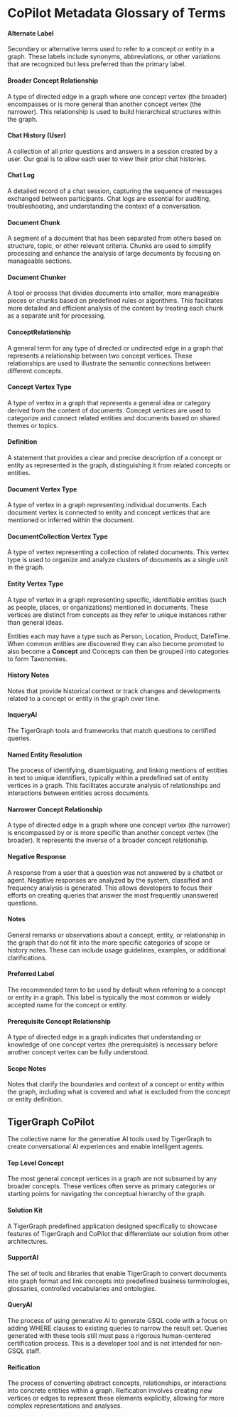 # CoPilot Metadata Glossary of Terms

#### Alternate Label

Secondary or alternative terms used to refer to a concept or entity in a graph. These labels include synonyms, abbreviations, or other variations that are recognized but less preferred than the primary label.

#### Broader Concept Relationship

A type of directed edge in a graph where one concept vertex (the broader) encompasses or is more general than another concept vertex (the narrower). This relationship is used to build hierarchical structures within the graph.

#### Chat History (User)

A collection of all prior questions and answers in a session created by a user.
Our goal is to allow each user to view their prior chat histories.

#### Chat Log

A detailed record of a chat session, capturing the sequence of messages exchanged between participants. Chat logs are essential for auditing, troubleshooting, and understanding the context of a conversation.

#### Document Chunk

A segment of a document that has been separated from others based on structure, topic, or other relevant criteria. Chunks are used to simplify processing and enhance the analysis of large documents by focusing on manageable sections.

#### Document Chunker

A tool or process that divides documents into smaller, more manageable pieces or chunks based on predefined rules or algorithms. This facilitates more detailed and efficient analysis of the content by treating each chunk as a separate unit for processing.

#### ConceptRelationship

A general term for any type of directed or undirected edge in a graph that represents a relationship between two concept vertices. These relationships are used to illustrate the semantic connections between different concepts.

#### Concept Vertex Type

A type of vertex in a graph that represents a general idea or category derived from the content of documents. Concept vertices are used to categorize and connect related entities and documents based on shared themes or topics.

#### Definition

A statement that provides a clear and precise description of a concept or entity as represented in the graph, distinguishing it from related concepts or entities.

#### Document Vertex Type

A type of vertex in a graph representing individual documents. Each document vertex is connected to entity and concept vertices that are mentioned or inferred within the document.

#### DocumentCollection Vertex Type

A type of vertex representing a collection of related documents. This vertex type is used to organize and analyze clusters of documents as a single unit in the graph.

#### Entity Vertex Type

A type of vertex in a graph representing specific, identifiable entities (such as people, places, or organizations) mentioned in documents. These vertices are distinct from concepts as they refer to unique instances rather than general ideas.

Entities each may have a type such as Person, Location, Product, DateTime.
When common entities are discovered they can also become promoted to also become a **Concept**
and Concepts can then be grouped into categories to form Taxonomies.

#### History Notes

Notes that provide historical context or track changes and developments related to a concept or entity in the graph over time.

#### InqueryAI

The TigerGraph tools and frameworks that match questions to certified queries.

#### Named Entity Resolution

The process of identifying, disambiguating, and linking mentions of entities in text to unique identifiers, typically within a predefined set of entity vertices in a graph. This facilitates accurate analysis of relationships and interactions between entities across documents.

#### Narrower Concept Relationship

A type of directed edge in a graph where one concept vertex (the narrower) is encompassed by or is more specific than another concept vertex (the broader). It represents the inverse of a broader concept relationship.

#### Negative Response

A response from a user that a question was not answered by a chatbot or agent.  Negative responses are analyzed by the system, classified and frequency analysis is generated.  This allows developers
to focus their efforts on creating queries that answer the most frequently unanswered questions.

#### Notes

General remarks or observations about a concept, entity, or relationship in the graph that do not fit into the more specific categories of scope or history notes. These can include usage guidelines, examples, or additional clarifications.

#### Preferred Label

The recommended term to be used by default when referring to a concept or entity in a graph. This label is typically the most common or widely accepted name for the concept or entity.

#### Prerequisite Concept Relationship

A type of directed edge in a graph indicates that understanding or knowledge of one concept vertex (the prerequisite) is necessary before another concept vertex can be fully understood.

#### Scope Notes

Notes that clarify the boundaries and context of a concept or entity within the graph, including what is covered and what is excluded from the concept or entity definition.

## TigerGraph CoPilot

The collective name for the generative AI tools used by TigerGraph to create conversational AI experiences and
enable intelligent agents.

#### Top Level Concept

The most general concept vertices in a graph are not subsumed by any broader concepts. These vertices often serve as primary categories or starting points for navigating the conceptual hierarchy of the graph.

#### Solution Kit

A TigerGraph predefined application designed specifically to showcase features of TigerGraph and CoPilot that differentiate our solution from other architectures.

#### SupportAI

The set of tools and libraries that enable TigerGraph to convert documents into graph format and link concepts into predefined
business terminologies, glossaries, controlled vocabularies and ontologies.

#### QueryAI

The process of using generative AI to generate GSQL code with a focus on adding WHERE clauses to existing queries
to narrow the result set.  Queries generated with these tools still must
pass a rigorous human-centered certification process.  This is a developer tool and is not intended for
non-GSQL staff.

#### Reification

The process of converting abstract concepts, relationships, or interactions into concrete entities within a graph. Reification involves creating new vertices or edges to represent these elements explicitly, allowing for more complex representations and analyses.